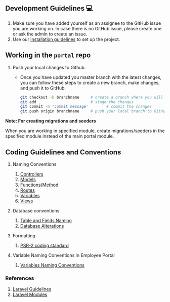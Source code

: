 ## Development Guidelines :computer:
1. Make sure you have added yourself as an assignee to the GitHub issue you are working on. In case there is no GitHub issue, please create one or ask the admin to create an issue.
2. Use our [installation guidelines](./installation.md) to set up the project.


## Working in the `portal` repo
1. Push your local changes to Github.
    * Once you have updated you master branch with the latest changes, you can follow these steps to create a new branch, make changes, and push it to GitHub.

        ```sh
        git checkout -b branchname     # create a branch where you will commit your changes
        git add .                      # stage the changes
        git commit -m 'commit message'        # commit the changes
        git push origin branchname     # push your local branch to GitHub and then create a Pull Request
        ```

**Note: For creating migrations and seeders**

When you are working in specified module, create migrations/seeders in the specified module instead of the main portal module.

## Coding Guidelines and Conventions

1. Naming Conventions
    1. [Controllers](https://webdevetc.com/blog/laravel-naming-conventions#section_naming-controllers)
    2. [Models](https://webdevetc.com/blog/laravel-naming-conventions#section_naming-conventions-for-models)
    3. [Functions/Method](https://xqsit.github.io/laravel-coding-guidelines/docs/naming-conventions/)
    4. [Routes](https://xqsit.github.io/laravel-coding-guidelines/docs/naming-conventions/)
    5. [Variables](https://webdevetc.com/blog/laravel-naming-conventions#section_variables)
    6. [Views](https://webdevetc.com/blog/laravel-naming-conventions#section_blade-view-files)

2. Database conventions
    1. [Table and Fields Naming](https://www.geeksforgeeks.org/database-table-and-column-naming-conventions/)
    2. [Database Alterations](https://www.w3resource.com/sql/sql-basic/basic-create-database.php)

3. Formatting
    1. [PSR-2 coding standard](https://www.php-fig.org/psr/psr-2/)

4. Variable Naming Conventions in Employee Portal
    1. [Variables Naming Conventions](./variable-naming-convention.md)

### References
1. [Laravel Guidelines](https://github.com/ColoredCow/resources/tree/master/laravel)
2. [Laravel Modules](https://nwidart.com/laravel-modules/v6/introduction)